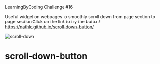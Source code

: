 LearningByCoding Challenge #16

Useful widget on webpages to smoothly scroll down from page section to page section
Click on the link to try the button! https://nathlo.github.io/scroll-down-button/

![scroll-down](https://user-images.githubusercontent.com/39729374/152164676-b14d0a95-6464-45a0-9bdc-3c1878467225.png)

# scroll-down-button

